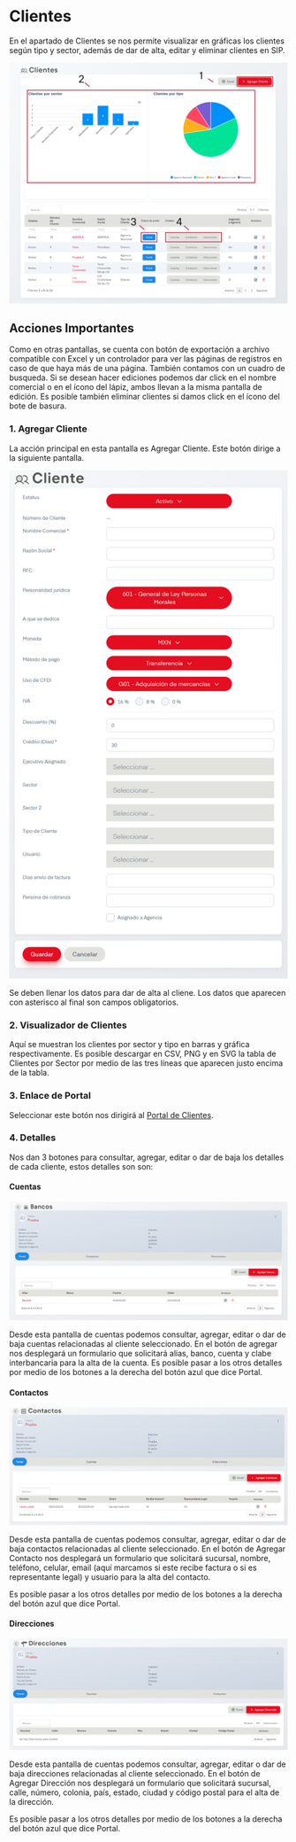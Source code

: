 # Clientes

En el apartado de Clientes se nos permite visualizar en gráficas los clientes según tipo y sector, además de dar de alta, editar y eliminar clientes en SIP.

![clientesEnum](../assets/clientesEnum.png)

## Acciones Importantes

Como en otras pantallas, se cuenta con botón de exportación a archivo compatible con Excel y un controlador para ver las páginas de registros en caso de que haya más de una página. También contamos con un cuadro de busqueda. Si se desean hacer ediciones podemos dar click en el nombre comercial o en el ícono del lápiz, ambos llevan a la misma pantalla de edición. Es posible  también eliminar clientes si damos click en el ícono del bote de basura.

### 1. Agregar Cliente

La acción principal en esta pantalla es Agregar Cliente. Este botón dirige a la siguiente pantalla.

![agregarCliente](../assets/agregarCliente.png)

Se deben llenar los datos para dar de alta al cliene. Los datos que aparecen con asterisco al final son campos obligatorios.

### 2. Visualizador de Clientes

Aquí se muestran los clientes por sector y tipo en barras y gráfica respectivamente. Es posible descargar en CSV, PNG y en SVG la tabla de Clientes por Sector por medio de las tres líneas que aparecen justo encima de la tabla.

### 3. Enlace de Portal

Seleccionar este botón nos dirigirá al <a href="../../portales/cliente/">Portal de Clientes</a>.

### 4. Detalles

Nos dan 3 botones para consultar, agregar, editar o dar de baja los detalles de cada cliente, estos detalles son son:

#### Cuentas

![cuentasCte](../assets/cuentasCte.png)

Desde esta pantalla de cuentas podemos consultar, agregar, editar o dar de baja cuentas relacionadas al cliente seleccionado. En el botón de agregar nos desplegará un formulario que solicitará alias, banco, cuenta y clabe interbancaria para la alta de la cuenta. Es posible pasar a los otros detalles por medio de los botones a la derecha del botón azul que dice Portal.

#### Contactos

![contactosCte](../assets/contactosCte.png)

Desde esta pantalla de cuentas podemos consultar, agregar, editar o dar de baja contactos relacionadas al cliente seleccionado. En el botón de Agregar Contacto nos desplegará un formulario que solicitará sucursal, nombre, teléfono, celular, email (aquí marcamos si este recibe factura o si es representante legal) y usuario para la alta del contacto.

Es posible pasar a los otros detalles por medio de los botones a la derecha del botón azul que dice Portal.

#### Direcciones

![direccionesCte](../assets/direccionesCte.png)

Desde esta pantalla de cuentas podemos consultar, agregar, editar o dar de baja direcciones relacionadas al cliente seleccionado. En el botón de Agregar Dirección nos desplegará un formulario que solicitará sucursal, calle, número, colonia, país, estado, ciudad y código postal para el alta de la dirección.

Es posible pasar a los otros detalles por medio de los botones a la derecha del botón azul que dice Portal.